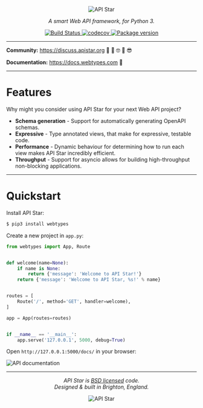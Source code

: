 <p align="center">
    <img src="https://raw.githubusercontent.com/abetkin/webtypes/master/docs/img/logo-200-square-light.png" alt="API Star" />
</p>
<p align="center">
    <em>A smart Web API framework, for Python 3.</em>
</p>
<p align="center">
<a href="https://travis-ci.org/abetkin/webtypes">
    <img src="https://travis-ci.org/abetkin/webtypes.svg?branch=master" alt="Build Status">
</a>
<a href="https://codecov.io/gh/abetkin/webtypes">
    <img src="https://codecov.io/gh/abetkin/webtypes/branch/master/graph/badge.svg" alt="codecov">
</a>
<a href="https://pypi.python.org/pypi/webtypes">
    <img src="https://badge.fury.io/py/webtypes.svg" alt="Package version">
</a>
</p>

---

**Community:** https://discuss.apistar.org 🤔 💭 🤓 💬 😎

**Documentation:** https://docs.webtypes.com 📘

---

# Features

Why might you consider using API Star for your next Web API project?

* **Schema generation** - Support for automatically generating OpenAPI schemas.
* **Expressive** - Type annotated views, that make for expressive, testable code.
* **Performance** - Dynamic behaviour for determining how to run each view makes API Star incredibly efficient.
* **Throughput** - Support for asyncio allows for building high-throughput non-blocking applications.

---

# Quickstart

Install API Star:

```bash
$ pip3 install webtypes
```

Create a new project in `app.py`:

```python
from webtypes import App, Route


def welcome(name=None):
    if name is None:
        return {'message': 'Welcome to API Star!'}
    return {'message': 'Welcome to API Star, %s!' % name}


routes = [
    Route('/', method='GET', handler=welcome),
]

app = App(routes=routes)


if __name__ == '__main__':
    app.serve('127.0.0.1', 5000, debug=True)
```

Open `http://127.0.0.1:5000/docs/` in your browser:

![API documentation](https://raw.githubusercontent.com/abetkin/webtypes/master/docs/img/api-docs.png)

---

<p align="center"><i>API Star is <a href="https://github.com/tomchristie/webtypes/blob/master/LICENSE.md">BSD licensed</a> code.<br/>Designed & built in Brighton, England.</i>
<p align="center">
    <img src="https://raw.githubusercontent.com/abetkin/webtypes/master/docs/img/ident-44-square-light.png" alt="API Star" />
</p>
